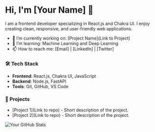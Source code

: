 # Hi, I'm [Your Name] 👋

I am a frontend developer specializing in React.js and Chakra UI. I enjoy creating clean, responsive, and user-friendly web applications.

- 🔭 I’m currently working on: [Project Name](Link to Project)
- 🌱 I’m learning: Machine Learning and Deep Learning
- 📫 How to reach me: [Email] | [LinkedIn] | [Twitter]
  
### 🛠 Tech Stack
- **Frontend**: React.js, Chakra UI, JavaScript
- **Backend**: Node.js, FastAPI
- **Tools**: Git, GitHub, VS Code

### 🌟 Projects
- [Project 1](Link to repo) - Short description of the project.
- [Project 2](Link to repo) - Short description of the project.
  
![Your GitHub Stats](https://github-readme-stats.vercel.app/api?username=your-username&show_icons=true)
